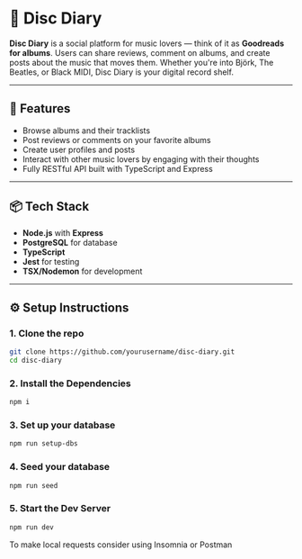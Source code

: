 # 🎵 Disc Diary

**Disc Diary** is a social platform for music lovers — think of it as **Goodreads for albums**. Users can share reviews, comment on albums, and create posts about the music that moves them. Whether you're into Björk, The Beatles, or Black MIDI, Disc Diary is your digital record shelf.

---

## 🚀 Features

- Browse albums and their tracklists
- Post reviews or comments on your favorite albums
- Create user profiles and posts
- Interact with other music lovers by engaging with their thoughts
- Fully RESTful API built with TypeScript and Express

---

## 📦 Tech Stack

- **Node.js** with **Express**
- **PostgreSQL** for database
- **TypeScript**
- **Jest** for testing
- **TSX/Nodemon** for development

---

## ⚙️ Setup Instructions

### 1. Clone the repo
```bash
git clone https://github.com/yourusername/disc-diary.git
cd disc-diary
```

### 2. Install the Dependencies
```bash
npm i
```

### 3. Set up your database
```bash
npm run setup-dbs
```

### 4. Seed your database
```bash
npm run seed
```

### 5. Start the Dev Server
```bash
npm run dev
```

To make local requests consider using Insomnia or Postman
